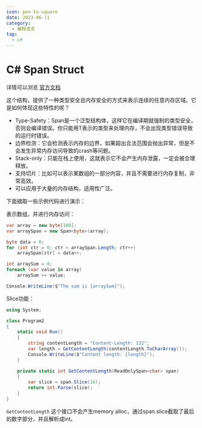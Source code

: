 ```yaml
---
icon: pen-to-square
date: 2023-06-11
category:
  - 编程语言
tag:
  - c#
---
```


# C# Span<T> Struct

详情可以浏览 [官方文档](https://learn.microsoft.com/en-us/dotnet/api/system.span-1?view=net-7.0)

这个结构，提供了一种类型安全且内存安全的方式来表示连续的任意内存区域。它是如何体现这些特性的呢？

- Type-Safety：Span<T>是一个泛型结构体，这样它在编译期就强制的类型安全，否则会编译错误。你只能用T表示的类型来处理内存，不会出现类型错误导致的运行时错误。
- 边界检测：它会检测表示内存的边界，如果超出合法范围会抛出异常，但是不会发生异常内存访问导致的crash等问题。
- Stack-only：只能在栈上使用，这就表示它不会产生内存泄露，一定会被合理释放。
- 支持切片：比如可以表示某数组的一部分内容，并且不需要进行内存复制，非常高效。
- 可以应用于大量的内存结构，适用性广泛。

下面摘取一些示例代码进行演示：

表示数组，并进行内存访问：

```csharp
var array = new byte[100];
var arraySpan = new Span<byte>(array);

byte data = 0;
for (int ctr = 0; ctr < arraySpan.Length; ctr++)
    arraySpan[ctr] = data++;

int arraySum = 0;
foreach (var value in array)
    arraySum += value;

Console.WriteLine($"The sum is {arraySum}");
```

Slice功能：

```csharp
using System;

class Program2
{
    static void Run()
    {
        string contentLength = "Content-Length: 132";
        var length = GetContentLength(contentLength.ToCharArray());
        Console.WriteLine($"Content length: {length}");
    }

    private static int GetContentLength(ReadOnlySpan<char> span)
    {
        var slice = span.Slice(16);
        return int.Parse(slice);
    }
}
```

`GetContentLength` 这个接口不会产生memory alloc，通过span.slice截取了最后的数字部分，并且解析成int。